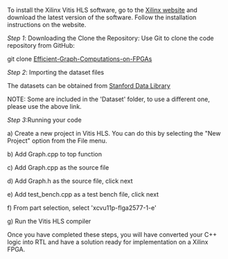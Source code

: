 To install the Xilinx Vitis HLS software, go to the [Xilinx website](https://www.bing.com/ck/a?!&&p=b266d0aa7fdab65fJmltdHM9MTY5MDE1NjgwMCZpZ3VpZD0wMTZhYzM2ZS1lZTg4LTYwZjMtM2E0ZS1kMjc1ZWZlYTYxYTcmaW5zaWQ9NTIwNg&ptn=3&hsh=3&fclid=016ac36e-ee88-60f3-3a4e-d275efea61a7&psq=download+xilinx+vivado+hls&u=a1aHR0cHM6Ly93d3cueGlsaW54LmNvbS9zdXBwb3J0L2Rvd25sb2FkLmh0bWw&ntb=1) and download the latest version of the software. Follow the installation instructions on the website.

_Step 1_: Downloading the Clone the Repository: Use Git to clone the code repository from GitHub:  

git clone [Efficient-Graph-Computations-on-FPGAs](https://github.com/kunjpatel24/Effiecient-Graph-Computations-on-FPGAs/tree/master)  

  
_Step 2_: Importing the dataset files  

The datasets can be obtained from [Stanford Data Library](https://snap.stanford.edu/snap/download.html)  

NOTE: Some are included in the 'Dataset' folder, to use a different one, please use the above link.  

  
_Step 3_:Running your code

a) Create a new project in Vitis HLS. You can do this by selecting the "New Project" option from the File menu.  

b) Add Graph.cpp to top function  

c) Add Graph.cpp as the source file  

d) Add Graph.h as the source file, click next  

e) Add test_bench.cpp as a test bench file, click next  

f) From part selection, select 'xcvu11p-flga2577-1-e'  

g) Run the Vitis HLS compiler

Once you have completed these steps, you will have converted your C++ logic into RTL and have a solution ready for implementation on a Xilinx FPGA.
